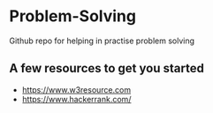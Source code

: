 # Problem-Solving
Github repo for helping in practise problem solving 
## A few resources to get you started
* https://www.w3resource.com
* https://www.hackerrank.com/
